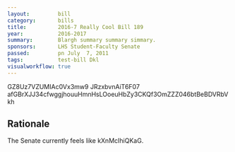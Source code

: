 ```yaml
---
layout:         bill
category:       bills
title:          2016-7 Really Cool Bill 189
year:           2016-2017
summary:        Blargh summary summary simmary.
sponsors:       LHS Student-Faculty Senate
passed:         pn July  7, 2011
tags:           test-bill Dkl
visualworkflow: true
---
```



GZ8Uz7VZUMIAc0Vx3mw9 JRzxbvnAiT6F07 afGBrXJJ34cfwggjhouuHmnHsLOoeuHbZy3CKQf3OmZZZ046btBeBDVRbVkh 




Rationale
---------
The Senate currently feels like kXnMcIhiQKaG.
